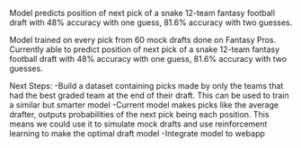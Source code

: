 Model predicts position of next pick of a snake 12-team fantasy football draft with 48% accuracy with one guess, 81.6% accuracy with two guesses.

Model trained on every pick from 60 mock drafts done on Fantasy Pros. Currently able to predict position of next pick of a snake 12-team fantasy football draft with 48% accuracy with one guess, 81.6% accuracy with two guesses.

Next Steps:
-Build a dataset containing picks made by only the teams that had the best graded team at the end of their
draft. This can be used to train a similar but smarter model 
-Current model makes picks like the average drafter, outputs probabilities of the next pick being each position. This means we could use it to simulate mock drafts and use reinforcement learning to make the 
optimal draft model 
-Integrate model to webapp